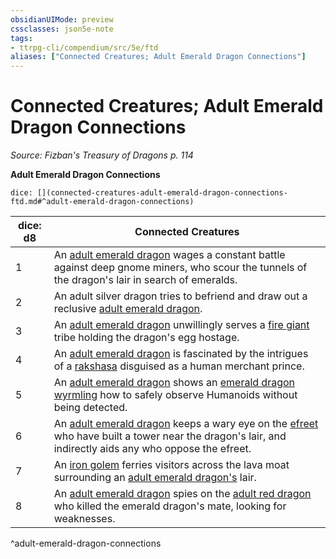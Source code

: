 ```yaml
---
obsidianUIMode: preview
cssclasses: json5e-note
tags:
- ttrpg-cli/compendium/src/5e/ftd
aliases: ["Connected Creatures; Adult Emerald Dragon Connections"]
---
```

# Connected Creatures; Adult Emerald Dragon Connections
*Source: Fizban's Treasury of Dragons p. 114* 

**Adult Emerald Dragon Connections**

`dice: [](connected-creatures-adult-emerald-dragon-connections-ftd.md#^adult-emerald-dragon-connections)`

| dice: d8 | Connected Creatures |
|----------|---------------------|
| 1 | An [adult emerald dragon](adult-emerald-dragon-ftd.md) wages a constant battle against deep gnome miners, who scour the tunnels of the dragon's lair in search of emeralds. |
| 2 | An adult silver dragon tries to befriend and draw out a reclusive [adult emerald dragon](adult-emerald-dragon-ftd.md). |
| 3 | An [adult emerald dragon](adult-emerald-dragon-ftd.md) unwillingly serves a [fire giant](fire-giant.md) tribe holding the dragon's egg hostage. |
| 4 | An [adult emerald dragon](adult-emerald-dragon-ftd.md) is fascinated by the intrigues of a [rakshasa](rakshasa.md) disguised as a human merchant prince. |
| 5 | An [adult emerald dragon](adult-emerald-dragon-ftd.md) shows an [emerald dragon wyrmling](emerald-dragon-wyrmling-ftd.md) how to safely observe Humanoids without being detected. |
| 6 | An [adult emerald dragon](adult-emerald-dragon-ftd.md) keeps a wary eye on the [efreet](efreeti.md) who have built a tower near the dragon's lair, and indirectly aids any who oppose the efreet. |
| 7 | An [iron golem](iron-golem.md) ferries visitors across the lava moat surrounding an [adult emerald dragon's](adult-emerald-dragon-ftd.md) lair. |
| 8 | An [adult emerald dragon](adult-emerald-dragon-ftd.md) spies on the [adult red dragon](adult-red-dragon.md) who killed the emerald dragon's mate, looking for weaknesses. |
^adult-emerald-dragon-connections